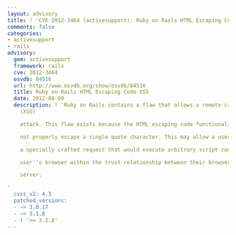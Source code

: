 ```yaml
---
layout: advisory
title: ! 'CVE-2012-3464 (activesupport): Ruby on Rails HTML Escaping Code XSS'
comments: false
categories:
- activesupport
- rails
advisory:
  gem: activesupport
  framework: rails
  cve: 2012-3464
  osvdb: 84516
  url: http://www.osvdb.org/show/osvdb/84516
  title: Ruby on Rails HTML Escaping Code XSS
  date: 2012-08-09
  description: ! 'Ruby on Rails contains a flaw that allows a remote cross-site scripting
    (XSS)

    attack. This flaw exists because the HTML escaping code functionality does

    not properly escape a single quote character. This may allow a user to create

    a specially crafted request that would execute arbitrary script code in a

    user''s browser within the trust relationship between their browser and the

    server.

'
  cvss_v2: 4.3
  patched_versions:
  - ~> 3.0.17
  - ~> 3.1.8
  - ! '>= 3.2.8'
---
```

